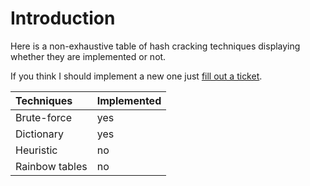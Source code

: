 # Introduction #

Here is a non-exhaustive table of hash cracking techniques displaying whether they are implemented or not.

If you think I should implement a new one just [fill out a ticket](http://code.google.com/p/krhash/issues/entry).


| **Techniques** | **Implemented** |
|:---------------|:----------------|
|Brute-force|yes|
|Dictionary |yes|
|Heuristic |no|
|Rainbow tables|no|